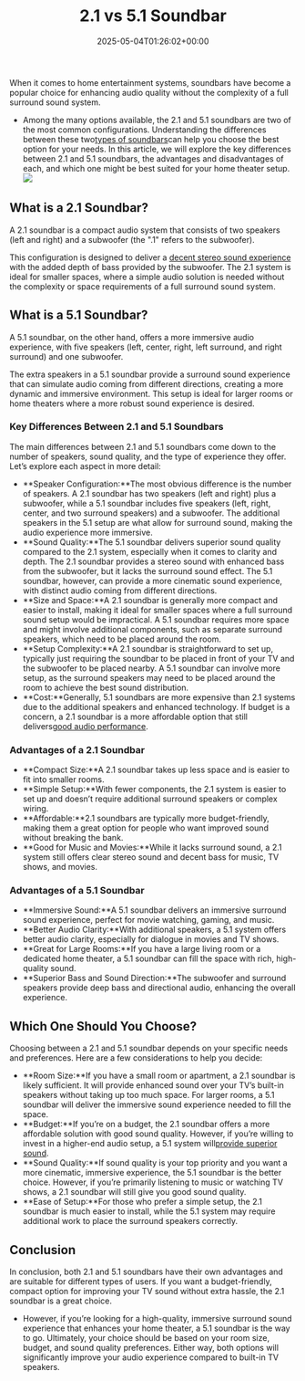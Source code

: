 ﻿---
layout: post
title: 2.1 vs 5.1 Soundbar
date: '2025-05-04T01:26:02+00:00'
categories:
- Guide
- Soundbars
tags: []
slug: /2-1-vs-5-1-soundbar/
lastmod: 2025-05-07T12:21:23+03:00
---

When it comes to home entertainment systems, soundbars have become a popular choice for enhancing audio quality without the complexity of a full surround sound system.
- Among the many options available, the 2.1 and 5.1 soundbars are two of the most common configurations. Understanding the differences between these two[types of soundbars](https://pestpolicy.com/are-soundbars-worth-it/)can help you choose the best option for your needs.
In this article, we will explore the key differences between 2.1 and 5.1 soundbars, the advantages and disadvantages of each, and which one might be best suited for your home theater setup.
![](/assets/img/03/2.1-vs-5.1-Soundbar-300x212.png)
## What is a 2.1 Soundbar?
A 2.1 soundbar is a compact audio system that consists of two speakers (left and right) and a subwoofer (the ".1" refers to the subwoofer).

This configuration is designed to deliver a
[decent stereo sound experience](https://pestpolicy.com/best-soundbar-under-200/)
with the added depth of bass provided by the subwoofer. The 2.1 system is ideal for smaller spaces, where a simple audio solution is needed without the complexity or space requirements of a full surround sound system.
## What is a 5.1 Soundbar?
A 5.1 soundbar, on the other hand, offers a more immersive audio experience, with five speakers (left, center, right, left surround, and right surround) and one subwoofer.

The extra speakers in a 5.1 soundbar provide a surround sound experience that can simulate audio coming from different directions, creating a more dynamic and immersive environment. This setup is ideal for larger rooms or home theaters where a more robust sound experience is desired.
### Key Differences Between 2.1 and 5.1 Soundbars
The main differences between 2.1 and 5.1 soundbars come down to the number of speakers, sound quality, and the type of experience they offer. Let’s explore each aspect in more detail:
- **Speaker Configuration:**The most obvious difference is the number of speakers. A 2.1 soundbar has two speakers (left and right) plus a subwoofer, while a 5.1 soundbar includes five speakers (left, right, center, and two surround speakers) and a subwoofer. The additional speakers in the 5.1 setup are what allow for surround sound, making the audio experience more immersive.
- **Sound Quality:**The 5.1 soundbar delivers superior sound quality compared to the 2.1 system, especially when it comes to clarity and depth. The 2.1 soundbar provides a stereo sound with enhanced bass from the subwoofer, but it lacks the surround sound effect. The 5.1 soundbar, however, can provide a more cinematic sound experience, with distinct audio coming from different directions.
- **Size and Space:**A 2.1 soundbar is generally more compact and easier to install, making it ideal for smaller spaces where a full surround sound setup would be impractical. A 5.1 soundbar requires more space and might involve additional components, such as separate surround speakers, which need to be placed around the room.
- **Setup Complexity:**A 2.1 soundbar is straightforward to set up, typically just requiring the soundbar to be placed in front of your TV and the subwoofer to be placed nearby. A 5.1 soundbar can involve more setup, as the surround speakers may need to be placed around the room to achieve the best sound distribution.
- **Cost:**Generally, 5.1 soundbars are more expensive than 2.1 systems due to the additional speakers and enhanced technology. If budget is a concern, a 2.1 soundbar is a more affordable option that still delivers[good audio performance](https://pestpolicy.com/best-soundbars-under-300/).
### Advantages of a 2.1 Soundbar
- **Compact Size:**A 2.1 soundbar takes up less space and is easier to fit into smaller rooms.
- **Simple Setup:**With fewer components, the 2.1 system is easier to set up and doesn’t require additional surround speakers or complex wiring.
- **Affordable:**2.1 soundbars are typically more budget-friendly, making them a great option for people who want improved sound without breaking the bank.
- **Good for Music and Movies:**While it lacks surround sound, a 2.1 system still offers clear stereo sound and decent bass for music, TV shows, and movies.
### Advantages of a 5.1 Soundbar
- **Immersive Sound:**A 5.1 soundbar delivers an immersive surround sound experience, perfect for movie watching, gaming, and music.
- **Better Audio Clarity:**With additional speakers, a 5.1 system offers better audio clarity, especially for dialogue in movies and TV shows.
- **Great for Large Rooms:**If you have a large living room or a dedicated home theater, a 5.1 soundbar can fill the space with rich, high-quality sound.
- **Superior Bass and Sound Direction:**The subwoofer and surround speakers provide deep bass and directional audio, enhancing the overall experience.
## Which One Should You Choose?
Choosing between a 2.1 and 5.1 soundbar depends on your specific needs and preferences. Here are a few considerations to help you decide:
- **Room Size:**If you have a small room or apartment, a 2.1 soundbar is likely sufficient. It will provide enhanced sound over your TV’s built-in speakers without taking up too much space. For larger rooms, a 5.1 soundbar will deliver the immersive sound experience needed to fill the space.
- **Budget:**If you’re on a budget, the 2.1 soundbar offers a more affordable solution with good sound quality. However, if you’re willing to invest in a higher-end audio setup, a 5.1 system will[provide superior sound](https://pestpolicy.com/best-soundbars-for-the-money/).
- **Sound Quality:**If sound quality is your top priority and you want a more cinematic, immersive experience, the 5.1 soundbar is the better choice. However, if you’re primarily listening to music or watching TV shows, a 2.1 soundbar will still give you good sound quality.
- **Ease of Setup:**For those who prefer a simple setup, the 2.1 soundbar is much easier to install, while the 5.1 system may require additional work to place the surround speakers correctly.
## Conclusion
In conclusion, both 2.1 and 5.1 soundbars have their own advantages and are suitable for different types of users. If you want a budget-friendly, compact option for improving your TV sound without extra hassle, the 2.1 soundbar is a great choice.
- However, if you’re looking for a high-quality, immersive surround sound experience that enhances your home theater, a 5.1 soundbar is the way to go.
Ultimately, your choice should be based on your room size, budget, and sound quality preferences. Either way, both options will significantly improve your audio experience compared to built-in TV speakers.
